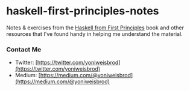# haskell-first-principles-notes

Notes &amp; exercises from the [Haskell from First Principles](http://haskellbook.com/) book and other resources that I've found handy in helping me understand the material.

### Contact Me
* Twitter: [https://twitter.com/yoniweisbrod](https://twitter.com/yoniweisbrod)
* Medium: [https://medium.com/@yoniweisbrod](https://medium.com/@yoniweisbrod)
